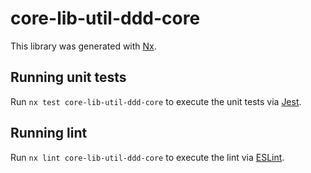 # core-lib-util-ddd-core

This library was generated with [Nx](https://nx.dev).

## Running unit tests

Run `nx test core-lib-util-ddd-core` to execute the unit tests via [Jest](https://jestjs.io).

## Running lint

Run `nx lint core-lib-util-ddd-core` to execute the lint via [ESLint](https://eslint.org/).
